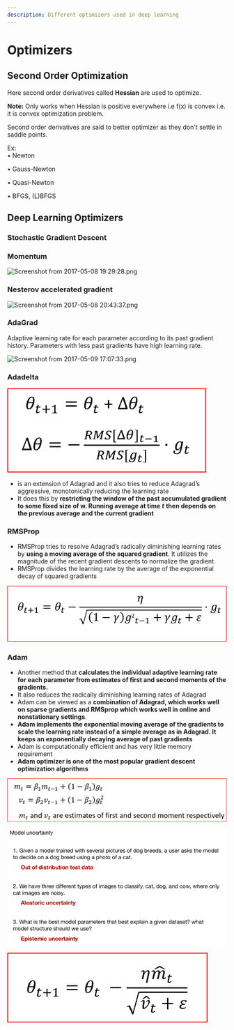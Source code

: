 ```yaml
---
description: Different optimizers used in deep learning
---
```


# Optimizers

## Second Order Optimization 

Here second order derivatives called **Hessian** are used to optimize. 

**Note:** Only works when Hessian is positive everywhere i.e f\(x\) is convex i.e. it is convex optimization problem. 

Second order derivatives are said to better optimizer as they don't settle in saddle points. 

Ex:  
 • Newton

• Gauss-Newton

• Quasi-Newton

• BFGS, \(L\)BFGS

## Deep Learning Optimizers 

### Stochastic Gradient Descent

### Momentum

![Screenshot from 2017-05-08 19:29:28.png](https://lh3.googleusercontent.com/rMkf_NXeamSdnTQ1QDMFQ62CgHBq27OtbftWfc4wdpnXrCvDWjGosgeJMrvy9nYo97zfbKvoJnxL3YfwZu4fz17uRsUABB-6SgPOSPyg5PXveuMTkPAWlREfL770bLIOe3OafGwN)

### Nesterov accelerated gradient

![Screenshot from 2017-05-08 20:43:37.png](https://lh6.googleusercontent.com/BjPLQctJwuZeDadzLykAB9lJn0EYVmdkPTXzoOAfVow6LAj4Gb7klB_mTzkJNZvo6p69Jf-R2UPTZfxtJNhNz7U5wk7p42FCR7lqJUPagy1aZTvrzfB6dvdnLGO_Qfb2u-8kChkB)

### AdaGrad

Adaptive learning rate for each parameter according to its past gradient history. Parameters with less past gradients have high learning rate. 

![Screenshot from 2017-05-09 17:07:33.png](https://lh5.googleusercontent.com/7aj3XQ7SxottCicrIg0gCf9Unhcolys5UEKGKbEsnUV4EFcc8masxrtm4bcUXwvazgID70ggQeftrA-l7KD2bd_SMzz5WmwwLy0gm3orynOeOITQ_abJaKKybrq4W4IKrTIiX46T)

### Adadelta

![](../.gitbook/assets/image%20%2832%29.png)



*  is an extension of Adagrad and it also tries to reduce Adagrad’s aggressive, monotonically reducing the learning rate
* It does this by **restricting the window of the past accumulated gradient to some fixed size of w. Running average at time** _**t**_ **then depends on the previous average and the current gradient**

### RMSProp

* RMSProp tries to resolve Adagrad’s radically diminishing learning rates by **using a moving average of the squared gradient**. It utilizes the magnitude of the recent gradient descents to normalize the gradient.
* RMSProp divides the learning rate by the average of the exponential decay of squared gradients

![](../.gitbook/assets/image%20%2835%29.png)

### Adam

* Another method that **calculates the individual adaptive learning rate for each parameter from estimates of first and second moments of the gradients.**
* It also reduces the radically diminishing learning rates of Adagrad
* Adam can be viewed as a **combination of Adagrad, which works well on sparse gradients and RMSprop which works well in online and nonstationary settings**.
* **Adam implements the exponential moving average of the gradients to scale the learning rate instead of a simple average as in Adagrad. It keeps an exponentially decaying average of past gradients**
* Adam is computationally efficient and has very little memory requirement
* **Adam optimizer is one of the most popular gradient descent optimization algorithms**

![](../.gitbook/assets/image%20%2865%29.png)

![](../.gitbook/assets/image%20%28139%29.png)

![](../.gitbook/assets/image%20%2860%29.png)

